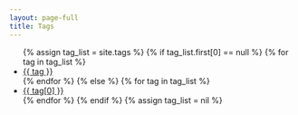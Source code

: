 ```yaml
---
layout: page-full
title: Tags
---
```


<ul class="tag-list">
    {% assign tag_list = site.tags %}
    {% if tag_list.first[0] == null %}
        {% for tag in tag_list %}
            <li><a href="{{ site.tag_dir | prepend: site.baseurl | replace: '//', '/' }}/{{ tag }}">{{ tag }}</a></li>
        {% endfor %}
    {% else %}
        {% for tag in tag_list %}
            <li><a href="{{ site.tag_dir | prepend: site.baseurl | replace: '//', '/' }}/{{ tag[0] }}">{{ tag[0] }}</a></li>
        {% endfor %}
    {% endif %}
    {% assign tag_list = nil %}
</ul>

